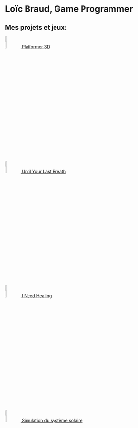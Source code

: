 <h1>Loïc Braud, Game Programmer</h1>

<h2>Mes projets et jeux:</h2>

[<img src="https://imgur.com/ouEPrKO.png" height="10%" width="10%"/> Platformer 3D](https://github.com/loicbraud95/Platformer3DPortfolio)

[<img src="https://imgur.com/G9rlvP2.png" height="10%" width="10%"/> Until Your Last Breath](https://github.com/loicbraud95/UntilYourLastBreathPortfolio)

[<img src="https://imgur.com/WftU1wa.png" height="10%" width="10%"/> I Need Healing](https://github.com/loicbraud95/INeedHealingPortfolio)

[<img src="https://imgur.com/vkHZviw.png" height="10%" width="10%"/> Simulation du système solaire](https://github.com/loicbraud95/GravitationalFieldPortfolio)

